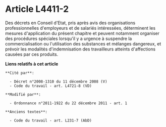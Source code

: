 # Article L4411-2

Des décrets en Conseil d'Etat, pris après avis des organisations professionnelles d'employeurs et de salariés intéressées,
déterminent les mesures d'application du présent chapitre et peuvent notamment organiser des procédures spéciales lorsqu'il y
a urgence à suspendre la commercialisation ou l'utilisation des substances et mélanges dangereux, et prévoir les modalités
d'indemnisation des travailleurs atteints d'affections causées par ces produits.

**Liens relatifs à cet article**

	**Cité par**:

	  - Décret n°2008-1310 du 11 décembre 2008 (V)
	  - Code du travail - art. L4721-8 (VD)

	**Modifié par**:

	  - Ordonnance n°2011-1922 du 22 décembre 2011 - art. 1

	**Anciens textes**:

	  - Code du travail - art. L231-7 (AbD)
